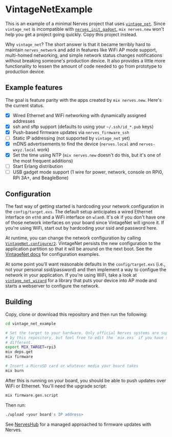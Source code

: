 # VintageNetExample

This is an example of a minimal Nerves project that uses
[`vintage_net`](https://hex.pm/packages/vintage_net). Since `vintage_net` is
incompatible with
[`nerves_init_gadget`](https://hex.pm/packages/nerves_init_gadget), `mix
nerves.new` won't help you get a project going quickly. Copy this project
instead.

Why `vintage_net`? The short answer is that it became terribly hard to maintain
`nerves_network` and add in features like WiFi AP mode support, multi-homed
networking, and simple network status changes notifications without breaking
someone's production device. It also provides a little more functionality to
lessen the amount of code needed to go from prototype to production device.

## Example features

The goal is feature parity with the apps created by `mix nerves.new`. Here's the
current status.

* [x] Wired Ethernet and WiFi networking with dynamically assigned addresses
* [x] ssh and sftp support (defaults to using your `~/.ssh/id_*.pub` keys)
* [x] Push-based firmware updates via `nerves_firmware_ssh`
* [ ] Static IP addressing (not supported by `vintage_net` yet)
* [x] mDNS advertisements to find the device (`nerves.local` and
  `nerves-wxyz.local` work)
* [x] Set the time using NTP (`mix nerves.new` doesn't do this, but it's one
  of the most frequent additions)
* [ ] Start Erlang distribution
* [ ] USB gadget mode support (1 wire for power, network, console on RPi0, RPi
  3A+, and BeagleBone)

## Configuration

The fast way of getting started is hardcoding your network configuration in the
`config/target.exs`. The default setup anticipates a wired Ethernet interface on
`eth0` and a WiFi interface on `wlan0`. It's ok if you don't have one of those
network interfaces on your board since VintageNet will ignore it. If you're
using WiFi, start out by hardcoding your ssid and password here.

At runtime, you can change the network configuration by calling
[`VintageNet.configure/2`](https://hexdocs.pm/vintage_net/VintageNet.html#configure/2).
VintageNet persists the new configuration to the application partition so that
it will be around on the next boot. See the [VintageNet
docs](https://hexdocs.pm/vintage_net/readme.html#wired-ethernet) for
configuration examples.

At some point you'll want reasonable defaults in the `config/target.exs` (i.e.,
not your personal ssid/password) and then implement a way to configue the
network in your application. If you're using WiFi, take a look at
[`vintage_net_wizard`](https://github.com/nerves-networking/vintage_net_wizard)
for a library that puts your device into AP mode and starts a webserver to
configure the network.

## Building

Copy, clone or download this repository and then run the following:

```sh
cd vintage_net_example

# Set the target to your hardware. Only official Nerves systems are supported
# by this repository, but feel free to edit the `mix.exs` if you have something
# different.
export MIX_TARGET=rpi3
mix deps.get
mix firmware

# Insert a MicroSD card or whatever media your board takes
mix burn
```

After this is running on your board, you should be able to push updates over
WiFi or Ethernet. You'll need the upgrade script:

```sh
mix firmware.gen.script
```

Then run:

```sh
./upload <your board's IP address>
```

See [NervesHub](https://nerves-hub.org) for a managed approached to firmware
updates with Nerves.

